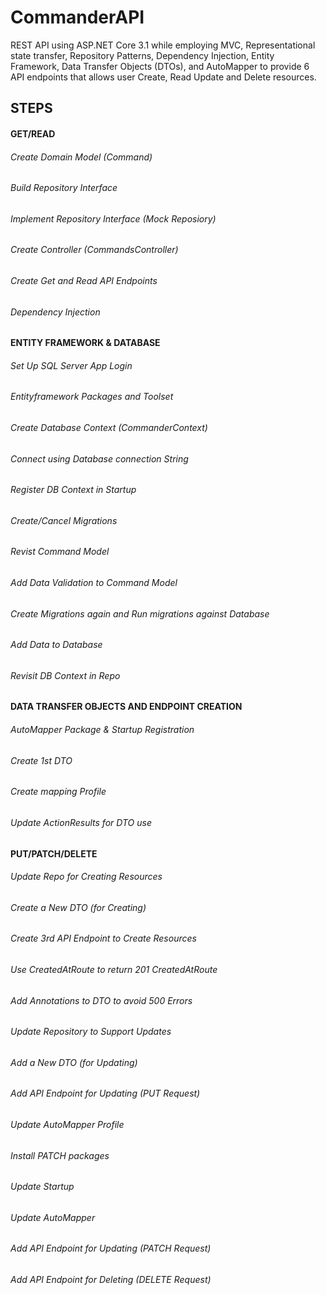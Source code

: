 # CommanderAPI
REST API using ASP.NET Core 3.1 while employing MVC, Representational state transfer,
Repository Patterns, Dependency Injection, Entity Framework, Data Transfer Objects (DTOs), and AutoMapper
to provide 6 API endpoints that allows user Create, Read Update and Delete resources. 

##  STEPS

#### GET/READ
###### Create Domain Model (Command)
###### Build Repository Interface
###### Implement Repository Interface (Mock Reposiory)
###### Create Controller (CommandsController)
###### Create Get and Read API Endpoints
###### Dependency Injection

#### ENTITY FRAMEWORK & DATABASE
###### Set Up SQL Server App Login
###### Entityframework Packages and Toolset
###### Create Database Context (CommanderContext)
###### Connect using Database connection String
###### Register DB Context in Startup
###### Create/Cancel Migrations
###### Revist Command Model
###### Add Data Validation to Command Model
###### Create Migrations again and Run migrations against Database
###### Add Data to Database
###### Revisit DB Context in Repo

#### DATA TRANSFER OBJECTS AND ENDPOINT CREATION
###### AutoMapper Package & Startup Registration
###### Create 1st DTO
###### Create mapping Profile
###### Update ActionResults for DTO use

#### PUT/PATCH/DELETE
###### Update Repo for Creating Resources
###### Create a New DTO (for Creating)
###### Create 3rd API Endpoint to Create Resources
###### Use CreatedAtRoute to return 201 CreatedAtRoute
###### Add Annotations to DTO to avoid 500 Errors
###### Update Repository to Support Updates
###### Add a New DTO (for Updating)
###### Add API Endpoint for Updating (PUT Request)
###### Update AutoMapper Profile
###### Install PATCH packages
###### Update Startup
###### Update AutoMapper
###### Add API Endpoint for Updating (PATCH Request)
###### Add API Endpoint for Deleting (DELETE Request)
